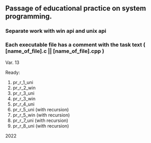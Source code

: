 ## Passage of educational practice on system programming. 

### Separate work with win api and unix api

### Each executable file has a comment with the task text ( [name_of_file].c || [name_of_file].cpp )

Var. 13

Ready:
1. pr_r_1_uni
2. pr_r_2_win
3. pr_r_3_uni
4. pr_r_3_win
5. pr_r_4_uni
6. pr_r_5_uni (with recursion)
7. pr_r_5_win (with recursion)
8. pr_r_7_uni (with recursion)
9. pr_r_8_uni (with recursion)

2022
